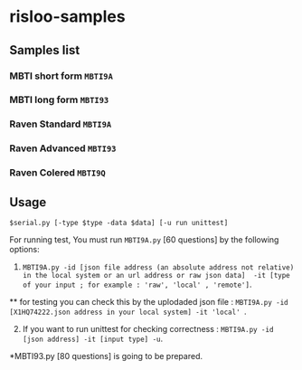 # risloo-samples
## Samples list
### MBTI short form `MBTI9A`
### MBTI long form `MBTI93`
### Raven Standard `MBTI9A`
### Raven Advanced `MBTI93`
### Raven Colered `MBTI9Q`

## Usage
`$serial.py [-type $type -data $data] [-u run unittest]`

For running test, You must run `MBTI9A.py` [60 questions]  by the following options:
1. `MBTI9A.py -id [json file address (an absolute address not relative) in the local system or an url address or raw json data]  -it [type of your input ; for example : 'raw', 'local' , 'remote']`.

** for testing you can check this by the uplodaded json file :
`MBTI9A.py -id [X1HQ74222.json address in your local system] -it 'local' `.

2. If you want to run unittest for checking correctness :  `MBTI9A.py -id [json address] -it [input type] -u`.

*MBTI93.py [80 questions] is going to be prepared.
